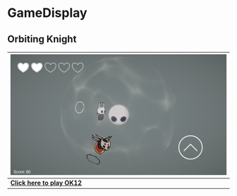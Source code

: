 # GameDisplay

## Orbiting Knight

| ![](OK12/Cover.png)                                                         |
| --------------------------------------------------------------------------- |
| [**Click here to play OK12**](https://jinxiangw.github.io/GameDisplay/OK12) |
